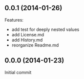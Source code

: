 ## 0.0.1 (2014-01-26)

Features:

  - add test for deeply nested values
  - add License.md
  - add History.md
  - reorganize Readme.md

## 0.0.0 (2014-01-23)

Initial commit